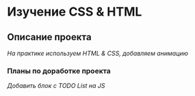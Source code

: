 # Изучение CSS & HTML

## Описание проекта

_На практике используем HTML & CSS, добавляем анимацию_

### Планы по доработке проекта

_Добавить блок с TODO List на JS_
